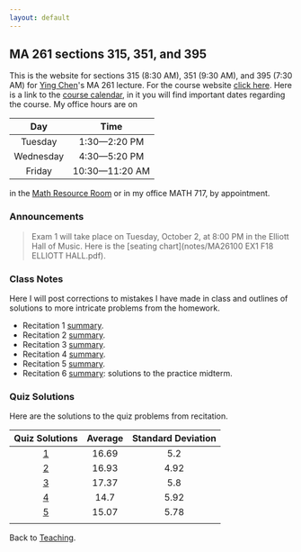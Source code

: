 ```yaml
---
layout: default
---
```


## [](#course) MA 261 sections 315, 351, and 395
This is the website for sections 315 (8:30 AM), 351 (9:30 AM), and 395 (7:30 AM)
for [Ying Chen](https://www.math.purdue.edu/~chen1447/)'s MA 261 lecture. For
the course website [click here](https://www.math.purdue.edu/MA261). Here is a
link to the [course
calendar](https://www.math.purdue.edu/~chenjk/261-F18-calendar.html), in it you
will find important dates regarding the course. My office hours are on

| Day       | Time           |
| :-------: | :------------: |
| Tuesday   | 1:30—2:20 PM   |
| Wednesday | 4:30—5:20 PM   |
| Friday    | 10:30—11:20 AM |

in the [Math Resource
Room](https://www.math.purdue.edu/academic/courses/helproom) or in my office
MATH 717, by appointment.

### [](#announce) Announcements
> Exam 1 will take place on Tuesday, October 2, at 8:00 PM in the Elliott Hall of Music. Here is the [seating chart](notes/MA26100 EX1 F18 ELLIOTT HALL.pdf).

### [](#notes) Class Notes
Here I will post corrections to mistakes I have made in class and outlines of
solutions to more intricate problems from the homework.

* Recitation 1 [summary](rec-1.html).
* Recitation 2 [summary](rec-2.html).
* Recitation 3 [summary](rec-3.html).
* Recitation 4 [summary](rec-4.html).
* Recitation 5 [summary](rec-5.html).
* Recitation 6 [summary](rec-6.html): solutions to the practice midterm.

### [](#sols) Quiz Solutions
Here are the solutions to the quiz problems from recitation.

| Quiz Solutions                |    Average |    Standard Deviation |
| :---------------------------: | :--------: | :-------------------: |
| [1](quizzes/MA261_Quiz_1.pdf) |      16.69 |                   5.2 |
| [2](quizzes/MA261_Quiz_2.pdf) |      16.93 |                  4.92 |
| [3](quizzes/MA261_Quiz_3.pdf) |      17.37 |                   5.8 |
| [4](quizzes/MA261_Quiz_4.pdf) |       14.7 |                  5.92 |
| [5](quizzes/MA261_Quiz_5.pdf) |      15.07 | 5.78                  |
|                               |            |                       |

Back to [Teaching](../#-teaching).
